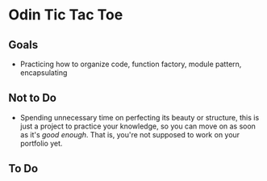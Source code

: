 # Odin Tic Tac Toe

## Goals

- Practicing how to organize code, function factory, module pattern, encapsulating

## Not to Do

- Spending unnecessary time on perfecting its beauty or structure, this is just a project to practice your knowledge, so you can move on as soon as it's *good enough*. That is, you're not supposed to work on your portfolio yet.

## To Do
